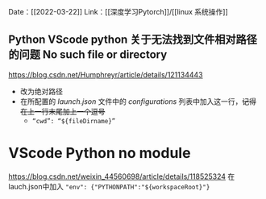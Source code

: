Date：[[2022-03-22]]
Link：[[深度学习Pytorch]]/[[linux 系统操作]]

## Python VScode python 关于无法找到文件相对路径的问题 No such file or directory
https://blog.csdn.net/Humphreyr/article/details/121134443
* 改为绝对路径
* 在所配置的 _launch.json_ 文件中的 _configurations_ 列表中加入这一行，~~记得在上一行末尾加上一个逗号~~
	* `“cwd”: “${fileDirname}”`

# VScode Python no module
https://blog.csdn.net/weixin_44560698/article/details/118525324
在lauch.json中加入
`"env": {"PYTHONPATH":"${workspaceRoot}"}`